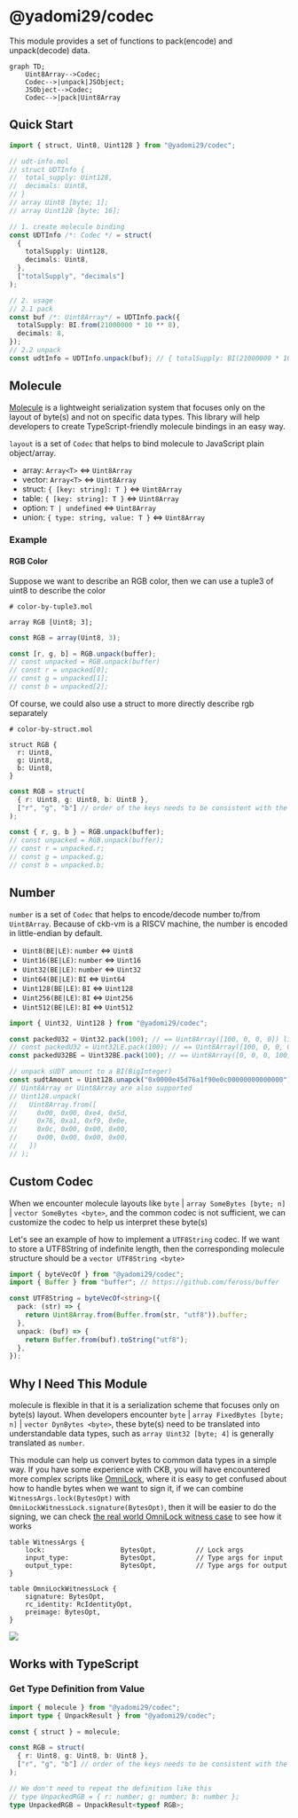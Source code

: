 # @yadomi29/codec

This module provides a set of functions to pack(encode) and unpack(decode) data.

```mermaid
graph TD;
    Uint8Array-->Codec;
    Codec-->|unpack|JSObject;
    JSObject-->Codec;
    Codec-->|pack|Uint8Array
```

## Quick Start

```ts
import { struct, Uint8, Uint128 } from "@yadomi29/codec";

// udt-info.mol
// struct UDTInfo {
//  total_supply: Uint128,
//  decimals: Uint8,
// }
// array Uint8 [byte; 1];
// array Uint128 [byte; 16];

// 1. create molecule binding
const UDTInfo /*: Codec */ = struct(
  {
    totalSupply: Uint128,
    decimals: Uint8,
  },
  ["totalSupply", "decimals"]
);

// 2. usage
// 2.1 pack
const buf /*: Uint8Array*/ = UDTInfo.pack({
  totalSupply: BI.from(21000000 * 10 ** 8),
  decimals: 8,
});
// 2.2 unpack
const udtInfo = UDTInfo.unpack(buf); // { totalSupply: BI(21000000 * 10 ** 8), decimals: 8 }
```

## Molecule

[Molecule](https://github.com/nervosnetwork/molecule) is a lightweight serialization system that focuses only on the
layout of byte(s) and not on specific data types. This library will help developers to create TypeScript-friendly
molecule bindings in an easy way.

`layout` is a set of `Codec` that helps to bind molecule to JavaScript plain object/array.

- array: `Array<T>` <=> `Uint8Array`
- vector: `Array<T>` <=> `Uint8Array`
- struct: `{ [key: string]: T }` <=> `Uint8Array`
- table: `{ [key: string]: T }` <=> `Uint8Array`
- option: `T | undefined` <=> `Uint8Array`
- union: `{ type: string, value: T }` <=> `Uint8Array`

### Example

#### RGB Color

Suppose we want to describe an RGB color, then we can use a tuple3 of uint8 to describe the color

```mol
# color-by-tuple3.mol

array RGB [Uint8; 3];
```

```ts
const RGB = array(Uint8, 3);

const [r, g, b] = RGB.unpack(buffer);
// const unpacked = RGB.unpack(buffer)
// const r = unpacked[0];
// const g = unpacked[1];
// const b = unpacked[2];
```

Of course, we could also use a struct to more directly describe rgb separately

```mol
# color-by-struct.mol

struct RGB {
  r: Uint8,
  g: Uint8,
  b: Uint8,
}
```

```ts
const RGB = struct(
  { r: Uint8, g: Uint8, b: Uint8 },
  ["r", "g", "b"] // order of the keys needs to be consistent with the schema
);

const { r, g, b } = RGB.unpack(buffer);
// const unpacked = RGB.unpack(buffer);
// const r = unpacked.r;
// const g = unpacked.g;
// const b = unpacked.b;
```

## Number

`number` is a set of `Codec` that helps to encode/decode number to/from `Uint8Array`. Because of ckb-vm is a RISCV
machine, the number is encoded in little-endian by default.

- `Uint8(BE|LE)`: `number` <=> `Uint8`
- `Uint16(BE|LE)`: `number` <=> `Uint16`
- `Uint32(BE|LE)`: `number` <=> `Uint32`
- `Uint64(BE|LE)`: `BI` <=> `Uint64`
- `Uint128(BE|LE)`: `BI` <=> `Uint128`
- `Uint256(BE|LE)`: `BI` <=> `Uint256`
- `Uint512(BE|LE)`: `BI` <=> `Uint512`

```ts
import { Uint32, Uint128 } from "@yadomi29/codec";

const packedU32 = Uint32.pack(100); // == Uint8Array([100, 0, 0, 0]) little-endian
// const packedU32 = Uint32LE.pack(100); // == Uint8Array([100, 0, 0, 0]) little-endian
const packedU32BE = Uint32BE.pack(100); // == Uint8Array([0, 0, 0, 100]) big-endian

// unpack sUDT amount to a BI(BigInteger)
const sudtAmount = Uint128.unapck("0x0000e45d76a1f90e0c00000000000000"); // == BI.from('222440000000000000000')
// Uint8Array or Uint8Array are also supported
// Uint128.unpack(
//   Uint8Array.from([
//     0x00, 0x00, 0xe4, 0x5d,
//     0x76, 0xa1, 0xf9, 0x0e,
//     0x0c, 0x00, 0x00, 0x00,
//     0x00, 0x00, 0x00, 0x00,
//   ])
// );
```

## Custom Codec

When we encounter molecule layouts like `byte` | `array SomeBytes [byte; n]` | `vector SomeBytes <byte>`, and the common
codec is not sufficient, we can customize the codec to help us interpret these byte(s)

Let's see an example of how to implement a `UTF8String` codec. If we want to store a UTF8String of indefinite length,
then the corresponding molecule structure should be a `vector UTF8String <byte>`

```ts
import { byteVecOf } from "@yadomi29/codec";
import { Buffer } from "buffer"; // https://github.com/feross/buffer

const UTF8String = byteVecOf<string>({
  pack: (str) => {
    return Uint8Array.from(Buffer.from(str, "utf8")).buffer;
  },
  unpack: (buf) => {
    return Buffer.from(buf).toString("utf8");
  },
});
```

## Why I Need This Module

molecule is flexible in that it is a serialization scheme that focuses only on byte(s) layout. When developers
encounter `byte` | `array FixedBytes [byte; n]` | `vector DynBytes <byte>`, these byte(s) need to be translated into
understandable data types, such as `array Uint32 [byte; 4]` is generally translated as `number`.

This module can help us convert bytes to common data types in a simple way. If you have some experience with CKB, you
will have encountered more complex scripts
like [OmniLock](https://github.com/XuJiandong/docs-bank/blob/master/omni_lock.md), where it is easy to get confused
about how to handle bytes when we want to sign it, if we can combine `WitnessArgs.lock(BytesOpt)`
with `OmniLockWitnessLock.signature(BytesOpt)`, then it will be easier to do the signing, we can check
[the real world OmniLock witness case](./tests/blockchain.test.ts) to see how it works

```mol
table WitnessArgs {
    lock:                   BytesOpt,          // Lock args
    input_type:             BytesOpt,          // Type args for input
    output_type:            BytesOpt,          // Type args for output
}

table OmniLockWitnessLock {
    signature: BytesOpt,
    rc_identity: RcIdentityOpt,
    preimage: BytesOpt,
}
```

![](./assets/suggest-trigger.gif)

## Works with TypeScript

### Get Type Definition from Value

```ts
import { molecule } from "@yadomi29/codec";
import type { UnpackResult } from "@yadomi29/codec";

const { struct } = molecule;

const RGB = struct(
  { r: Uint8, g: Uint8, b: Uint8 },
  ["r", "g", "b"] // order of the keys needs to be consistent with the schema
);

// We don't need to repeat the definition like this
// type UnpackedRGB = { r: number; g: number; b: number };
type UnpackedRGB = UnpackResult<typeof RGB>;
```
